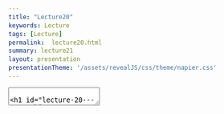 ```yaml
---
title: "Lecture20"
keywords: Lecture
tags: [Lecture]
permalink:  lecture20.html
summary: lecture21
layout: presentation
presentationTheme: '/assets/revealJS/css/theme/napier.css' 
---
```

<section data-markdown data-separator="^\n---\n$" data-separator-vertical="^\n--\n$">
<textarea data-template>

# Lecture 20 - networking
### SET09121 - Games Engineering

<br><br>
Kevin Chalmers and Sam Serrels

School of Computing. Edinburgh Napier University


---

# Our Goal

- We want to enable our game to support multiple players from different machines.
- This requires some form of communication between the different machines.
- It also requires some form of coordination between the different instances of the game.
- We also have to do this in real-time so that the game does not hang or become unplayable due to lag.
- So how do we achieve this?


---

# Questions

- How does networking work?
- How do we do network programming?
- What are the limitations of networking?
- How do we solve these limitations in games?
- What data should we send in a game and how do we send it?
- How can we do networking in SFML?


---

## How does networking work?

---

# Hardware

- We can break-down network hardware into the following:
    - Computers on the network.
    - Network interfaces on the computers.
    - Routers and switches that interfaces connect to.
    - The connection between the interfaces and the switch/router.

- Each one of these works at a different level of data abstraction.


 ![image](assets/images/network-diagram.png)


---

# The Seven Layer Model

- Networking works on a layered model.
    - Application data at the top layer.
    - Electrical signals at the bottom layer.
- As programmers, we rarely need to consider below level 3.


![image](assets/images/osi_layers.jpg) <!-- .element width="95%"  -->


---

# Packets

- Layer 7 :   your browser works with HTTP.
- Layer 6 :   defines the Secure Socket Layer (SSL) now standard for HTTPS.
- Layer 5 :   defines ports (e.g. port 80 for web traffic).
- Layer 4 :   defines TCP -- interface between application and hardware. Breaks data sent into lots of individual packets.
- Layer 3 :   defines IP -- allows individual machines to be addressed.
- Layer 2 :   defines MAC addresses -- allows the switch to identify physical machines.
- Layer 1 :   actual electrical current between the switch and machine (e.g. cable or wireless).


---

# Addressing and Switching

- Networking works like a mail system.
- Each individual packet has an address (IP address) which the switch has to look at.
- The switch must work out if it can send the data directly to the addressed machine (on the local network) or where it must send it if not.
- The switch has a lookup table matching the local IP addresses to MAC addresses. This is how the switch sees the world.
- The more switches a packet must pass through, the more hops it makes. A packet has a maximum number of hops. If it doesn't make it it dies.
- This is how the entire Internet works (on a simple-level).


---

# Transport Control Protocol -- TCP

- TCP provides means of breaking down data into separate packets.
- Each data chunk is given a sequence number to allow the data to be reformed.
- TCP guarantees acknowledgement of sent data -- this means we know that data has arrived if we don't get an error.
- TCP is the most common distributed application protocol because of its guarantees.


---

## How do we do network programming?


---

# Client-server Model

- The most common application model in networking is the client-server.
- A client connects to a server machine via some form of universal addressing.
- The sever can now communicate directly with that client.
- A server may have multiple clients that it is communicating with.


 ![image](assets/images/client-server.png) <!-- .element width="60%"  -->



---

# Sockets

- Applications communicate using sockets.
- A socket is just an encapsulation of the following:
    Address :   typically an IP address.
    Protocol :   for example TCP.
    Port :   allows an individual application to be addressed on the network.
- These are provided by layers 3-5 of our model.
- A socket is therefore a software abstraction that allows an application to send and receive data with other applications.
- Each socket thus has both a source port and a destination port.


---

# Server Socket

- A server socket is a special type of socket that listens for an initial communication.
- A client socket will connect to this socket initially.
- Once connected, the server creates a new socket exclusively for that client connection (with an appropriate port).
- The server socket can continue listening on its original socket for new incoming connections.
- A server socket will be the first established socket in a distributed application. It is needed to initiate a connection.



---

# Three-way Handshake

- As TCP requires guaranteed connection, the client-server communication initiates what is known as a three-way handshake.
- The client sends a SYN packet to the server.
- The server sends a SYN+ACK packet to acknowledge.
- The client sends a ACK packet to acknowledge.
- Communication is now established.


 ![image](assets/images/three-way.png)


---

## What are the limitations of networking?



---

# Bandwidth and Throughput

- The biggest limitation on a network is its bandwidth.
- The bandwidth indicates the theoretical limit that data can be sent through the network.
    - Typically measured in megabits (1 million bits) per second.
- Most people have heard the term bandwidth, but the actual figure we are interested in is throughput.
- Throughput is the **actual** amount of data that is sent between two machines.
- Throughput will be lower than bandwidth due to limitations between the two machines and other factors.
- Generally, throughput is too low for transferring an entire game's data in 16ms.
    - On a 100Mbps network that is enough time to send 2 kilobytes of data.


---

# Latency

- Latency (or lag) is a bigger concern in games.
- Latency is the time it takes a packet to get to another machine.
- You can find latency easily using ping and dividing the result by two (as ping does a round trip).
- For example, as of writing I can ping Google from my office machine in about 23ms, so latency is about 12ms.
- Latency is therefore going to mean any update you send between game instances will likely be at least one frame out-of-date.


---

# TCP Guarantees

- TCP can be a very slow protocol.
- Each TCP packet must be acknowledged by the receiver.
- The receiver has to rebuild the sent data from the packets.
- If any packet is missing, the entire data is resent.
- If an acknowledgement is not received, the sender resends the data.
- So TCP guarantees come at a cost.


---

## How do we solve these limitations in games?


---

# Peer-to-peer Lockstep

- The original approach to solving networking for games was a peer-to-peer lockstep.
- Here, each client would update it's move to the other clients.
- The game would wait until everyone has updated before moving onto the next move.
- It was slow as you can guess.


 ![image](assets/images/p2p.png)



---

# Client-side Prediction

- Nowadays games will try and predict movement.
- Given that in a single "server" tick we know what the client has moved, we can interpolate the move by the next tick.
- Propagate this amongst all clients and we should have a close approximation to reality.
- Every so often send more complete data.


 ![image](assets/images/client-prediction.png)



---

# User Datagram Packet -- UDP

- As we are now predicting movements and locations, we can occasionally lose information without much concern.
- Therefore, we do not need packet guarantees. TCP is no longer needed.
- UDP is an alternate protocol which is connectionless. We just send data to a location.
- The receiver will read its data packet as often as it can, and only those it receives.
- Basically, we can improve performance considerably by not acknowledging data sends.


---

# TCP

![image](assets/images/packet.jpg) <!-- .element width="60%"  -->


---

# UDP

![image](assets/images/udp_packet.png) <!-- .element width="80%"  -->


---

# TCP

![image](assets/images/tcp_joke.png) <!-- .element width="60%"  -->


---

# Synchronous versus Asynchronous Polling

- We can also change how we service connections.
- Typically, we wait on a connection until data arrives.
- This would impact our frame time -- we need to service the connection only when data is ready.
- Asynchronous socket communication means we perform an operation whenever a communication event occurs.
- This allows the game to continue on and another thread can update as needed based on communication.



---

# Physics

- A big problem in games actually comes from the physics system.
- The physics system is keeping track of all the physical objects and their interactions.
- A physics engine will typically add some randomness to reactions just to smooth out some of the operations.
- We cannot have this in different clients as it would lead to different game instances having different object locations.
- Solving game physics problems is a whole other area that we won't cover -- just send the complete physical data every so often to get around this.


---

## What data should we send in a game and how do we send it?




---

# Initial State

- When a scene is loaded or started, the client needs to know as much of the game world as possible.
- This will require sending a lot of data to the clients when they start.
- This is OK as the game hasn't really started for them yet.
- It also allows other information such as unique content to be shared if need be (although this is slow).
- Use this loading time appropriately.


---

# Scene Updates

- Every "server" tick you need to communicate data between the client and server.
- The communication must update the server with information the client has on scene updates.
- The communication must update the client with information the server has on scene updates.
- Every so often, the client and server must do a more complete update to normalise their information.
- Effectively, we are trying to keep the client and server as synchronised as possible without performing lockstep.


---

# Object Serialization

- When it comes to sending data in object-oriented languages serialization is the go-to approach.
- Serialization is a technique where an object is converted into a textual or binary representation for communication and storage.
- The managed languages (e.g. Java and C#) have these capabilities built in.
- C++ does not, and actually it is hard to convert local memory between two machines.
- Serialization is also a slow process as it has to deeply interrogate the object.
- Therefore, serialization is not a good approach for games in general.


---

# Designing a Protocol

- A better technique is to build a protocol.
- Design your message types and the data that will go into the message.
- This will allow simple messaging that can be managed easily with a few case statements.


 ![image](assets/images/protocol.png)


---

## How can we do networking in SFML?

SFML Networking
- Networking in SFML is relatively easy.
- We will use the following classes:
 - **TcpListener** - a listening or server socket.
 - **TcpSocket** - a socket to communicate via.
 - **UdpSocket** - a UDP socket to communicate via.
- We will use the following methods:
 - **listen** - listen for a new connection.
 - **accept** - accept a new connection.
 - **connect** - connect to a server.
 - **send** - send data via a socket.
 - **receive** - receive data from a socket.



---

# SFML Networking Server

```cpp
#include <iostream>
#include <SFML/Network.hpp>

using namespace std;
using namespace sf;

int main(int argc, char **argv) {
    TcpListener listener;
    if (listener.listen(5000) != Socket::Done) {
        cout << "Server could not open socket" << endl;
        return -1;
    }
    
    TcpSocket client;
    if (listener.accept(client) != Socket::Done) {
        cout << "Server could not accept connection" << endl;
        return -1;
    }
    return 0;
}
```


---

# SFML Networking Client

```cpp
#include <iostream>
#include <SFML/Network.hpp>

using namespace std;
using namespace sf;

int main(int argc, char **argv) {
    TcpSocket socket;
    Socket::Status status = socket.connect("127.0.0.1", 5000);
    if (status != Socket::Done) {
        cout << "Error - could not connect to server" << endl;
        return -1;
    }
    return 0;
}
```

---

## Summary


---

# Summary

- We have defined the issue of networking and discussed how we solve game networking issues.
- We looked at networking layers and protocols.
- We looked at network sockets.
- We looked at the limitations of networking by analysing the common metrics.
- We looked at how we overcome these limitations in games by looking at communicating patterns and UDP.
- We then discussed what data to send and how by discussing protocols.
- And finally we looked at how we use SFML for networking by presenting a client and server example.
- This is all you need to get started with networking for games using SFML. The lab will provide a concrete application.
